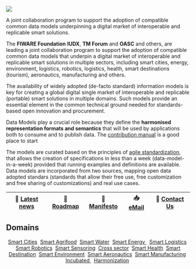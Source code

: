 <img align="center" src="https://smartdatamodels.org/wp-content/uploads/2021/09/cropped-SmartDataModels_Website_Header.png"/>
<p>
  A joint collaboration program to support the adoption of compatible common data models underpinning a digital 
  market of interoperable and replicable smart solutions.
</p>

<p dir="auto">The <strong>FIWARE Foundation</strong> <strong>IUDX</strong>, <strong>TM Forum</strong> and <strong>OASC</strong> and others, are leading
a joint collaboration program to support the adoption of compatible common data models that underpin a digital market of interoperable and
replicable smart solutions in multiple sectors, including smart cities, energy, environment, logistics, robotics, logistics, health, smart destinations (tourism), aeronautics, manufacturing and others.</p>

<p>The availability of widely adopted (de-facto standard) information models is key
for creating a global digital single market of interoperable and replicable
(portable) smart solutions in multiple domains. Such models provide an essential
element in the common technical ground needed for standards-based open
innovation and procurement.</p>

<p>Data Models play a crucial role because they define the <strong>harmonised
representation formats and semantics</strong> that will be used by applications both to
consume and to publish data. The <a href="https://bit.ly/contribution_manual">contribution manual</a> is a good place to start</p> 

The models are curated based on the principles of <a href="https://github.com/smart-data-models/data-models/blob/master/MANIFESTO.md">agile standardization</a>, that allows the creation of specifications in less than a week (data-model-in-a-week) provided that running examples and definitions are available. Data models are incorporated from two sources, mapping open data adopted standars (standards that allow their free use, free customization and free sharing of customizations) and real use cases. 

<table>
<thead>
<tr>
<th><g-emoji class="g-emoji" alias="mega" fallback-src="https://github.githubassets.com/images/icons/emoji/unicode/1f4e3.png">📣</g-emoji> <a href="https://smartdatamodels.org/" rel="nofollow">Latest news</a></th>
<th><g-emoji class="g-emoji" alias="dart" fallback-src="https://github.githubassets.com/images/icons/emoji/unicode/1f3af.png">🎯</g-emoji> <a href="https://github.com/smart-data-models/data-models/blob/master/roadmap.md">Roadmap</a></th>
<th><g-emoji class="g-emoji" alias="closed_book" fallback-src="https://github.githubassets.com/images/icons/emoji/unicode/1f4d5.png">📕</g-emoji> <a href="https://github.com/smart-data-models/data-models/blob/master/MANIFESTO.md">Manifesto</a></th>
<th><g-emoji class="g-emoji" alias="inbox_tray" fallback-src="https://github.githubassets.com/images/icons/emoji/unicode/1f4e5.png">📥</g-emoji> <a href="mailto:info@smartdatamodels.org">eMail</a></th>
<th><g-emoji class="g-emoji" alias="wave" fallback-src="https://github.githubassets.com/images/icons/emoji/unicode/1f44b.png">👋</g-emoji> <a href="https://smartdatamodels.org/index.php/submit-an-issue-2/" rel="nofollow">Contact Us</a></th>
</tr>
</thead>
</table>

<h2>Domains</h2>
<p align="center">
		<a href="https://github.com/smart-data-models/SmartCities">Smart Cities</a>&nbsp;
		<a href="https://github.com/smart-data-models/SmartAgrifood">Smart Agrifood</a>&nbsp;
		<a href="https://github.com/smart-data-models/SmartWater">Smart Water</a>&nbsp;
		<a href="https://github.com/smart-data-models/SmartEnergy">Smart Energy </a>&nbsp;
    <a href="https://github.com/smart-data-models/SmartLogistics">Smart Logistics</a>&nbsp;
		<a href="https://github.com/smart-data-models/SmartRobotics">Smart Robotics</a>&nbsp;
		<a href="https://github.com/smart-data-models/Smart-Sensoring">Smart Sensoring</a>&nbsp;
		<a href="https://github.com/smart-data-models/CrossSector">Cross sector</a>&nbsp;
    <a href="https://github.com/smart-data-models/SmartHealth">Smart Health</a>&nbsp;
    <a href="https://github.com/smart-data-models/SmartDestination">Smart Destination</a>&nbsp;
		<a href="https://github.com/smart-data-models/SmartEnvironment">Smart Environment</a>&nbsp;
		<a href="https://github.com/smart-data-models/SmartAeronautics">Smart Aeronautics</a>&nbsp;
		<a href="https://github.com/smart-data-models/SmartManufacturing">Smart Manufacturing</a>&nbsp;
    <a href="https://github.com/smart-data-models/incubated/tree/master">Incubated </a>&nbsp;
		<a href="https://github.com/smart-data-models/harmonization/tree/master">Harmonization</a>&nbsp;
</p>
